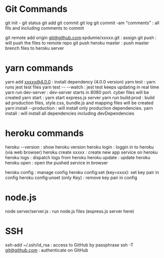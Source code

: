 # Git Commands

git init - 
git status
git add
git commit
git log
git commit -am "comments" : all fils and including comments to commit

git remote add origin git@github.com:spdumie/xxxxx.git : assign 
git push : will push the files to remote repo
git push heroku master : push master brench files to heroku server  

# yarn commands
yarn add xxxxx@4.0.0 : install dependency (4.0.0 version)
yarn test : yarn runs jest test files
yarn test -- --watch : jest test keeps updating in real time
yarn run dev-server : dev-server starts in 8080 port. cyber files will be created
yarn start : yarn start express.js server
yarn run build:prod : build ad production files, style.css, bundle.js and mapping files will be created
yarn install --production : will install only production dependencies.
yarn install : will install all dependencies including devDependencies

# heroku commands
heroku --version : show heroku version
heroku login : loggin in to heroku (via web browser)
heroku create xxxxx : create new app service on heroku
heroku logs : dispatch logs from heroku
heroku update : update heroku
heroku open : open the pushed service in browser

heroku config : manage config
heroku config:set (key=xxxx): set key pair in config
heroku config:unset (only Key) : remove key pair in config

# node.js 
node server/server.js : run node.js files (express.js server here)

# SSH
ssh-add ~/.ssh/id_rsa : access to GitHub by passphrase
ssh -T git@github.com : authenticate on GitHub



